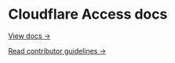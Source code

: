 # Cloudflare Access docs

[View docs →](https://secret.wiki/access)

[Read contributor guidelines →](https://secret.wiki/docs-engine/contributing/content-framework)
